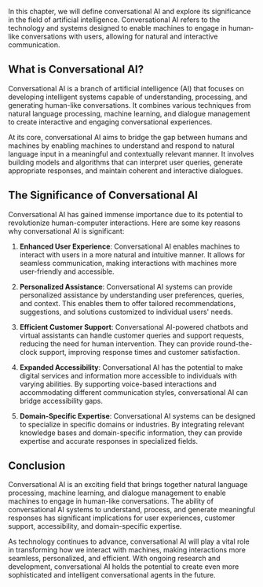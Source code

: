 

In this chapter, we will define conversational AI and explore its significance in the field of artificial intelligence. Conversational AI refers to the technology and systems designed to enable machines to engage in human-like conversations with users, allowing for natural and interactive communication.

What is Conversational AI?
--------------------------

Conversational AI is a branch of artificial intelligence (AI) that focuses on developing intelligent systems capable of understanding, processing, and generating human-like conversations. It combines various techniques from natural language processing, machine learning, and dialogue management to create interactive and engaging conversational experiences.

At its core, conversational AI aims to bridge the gap between humans and machines by enabling machines to understand and respond to natural language input in a meaningful and contextually relevant manner. It involves building models and algorithms that can interpret user queries, generate appropriate responses, and maintain coherent and interactive dialogues.

The Significance of Conversational AI
-------------------------------------

Conversational AI has gained immense importance due to its potential to revolutionize human-computer interactions. Here are some key reasons why conversational AI is significant:

1. **Enhanced User Experience**: Conversational AI enables machines to interact with users in a more natural and intuitive manner. It allows for seamless communication, making interactions with machines more user-friendly and accessible.

2. **Personalized Assistance**: Conversational AI systems can provide personalized assistance by understanding user preferences, queries, and context. This enables them to offer tailored recommendations, suggestions, and solutions customized to individual users' needs.

3. **Efficient Customer Support**: Conversational AI-powered chatbots and virtual assistants can handle customer queries and support requests, reducing the need for human intervention. They can provide round-the-clock support, improving response times and customer satisfaction.

4. **Expanded Accessibility**: Conversational AI has the potential to make digital services and information more accessible to individuals with varying abilities. By supporting voice-based interactions and accommodating different communication styles, conversational AI can bridge accessibility gaps.

5. **Domain-Specific Expertise**: Conversational AI systems can be designed to specialize in specific domains or industries. By integrating relevant knowledge bases and domain-specific information, they can provide expertise and accurate responses in specialized fields.

Conclusion
----------

Conversational AI is an exciting field that brings together natural language processing, machine learning, and dialogue management to enable machines to engage in human-like conversations. The ability of conversational AI systems to understand, process, and generate meaningful responses has significant implications for user experiences, customer support, accessibility, and domain-specific expertise.

As technology continues to advance, conversational AI will play a vital role in transforming how we interact with machines, making interactions more seamless, personalized, and efficient. With ongoing research and development, conversational AI holds the potential to create even more sophisticated and intelligent conversational agents in the future.

